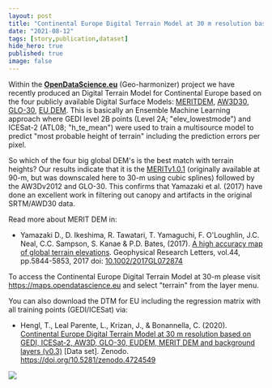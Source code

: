 ```yaml
---
layout: post
title: "Continental Europe Digital Terrain Model at 30 m resolution based on multisource data"
date: "2021-08-12"
tags: [story,publication,dataset]
hide_hero: true
published: true
image: false
---
```


Within the **[OpenDataScience.eu](https://maps.opendatascience.eu/?base=OpenStreetMap%20(grayscale)&layer=Topographic%20index%20(wetness%20index)&zoom=4.8&center=45.3356,9.9145&opacity=45)** (Geo-harmonizer) project we have recently produced an Digital Terrain Model for Continental Europe based on the four publicly available Digital Surface Models:  [MERITDEM](http://hydro.iis.u-tokyo.ac.jp/~yamadai/MERIT_DEM/), [AW3D30](https://www.eorc.jaxa.jp/ALOS/en/aw3d30/index.htm), [GLO-30](https://spacedata.copernicus.eu/web/cscda/dataset-details?articleId=394198), [EU DEM](https://www.eea.europa.eu/data-and-maps/data/copernicus-land-monitoring-service-eu-dem). This is basically an Ensemble Machine Learning approach where GEDI level 2B points (Level 2A; "elev\_lowestmode") and ICESat-2 (ATL08; "h\_te\_mean") were used to train a multisource model to predict "most probable height of terrain" including the prediction errors per pixel.

So which of the four big global DEM's is the best match with terrain heights? Our results indicate that it is the [MERITv1.0.1](http://hydro.iis.u-tokyo.ac.jp/~yamadai/MERIT_DEM/) (originally available at 90-m, but was downscaled here to 30-m using cubic splines) followed by the AW3Dv2012 and GLO-30. This confirms that Yamazaki et al. (2017) have done an excellent work in filtering out canopy and artifacts in the original SRTM/AWD30 data.

Read more about MERIT DEM in:

- Yamazaki D., D. Ikeshima, R. Tawatari, T. Yamaguchi, F. O'Loughlin, J.C. Neal, C.C. Sampson, S. Kanae & P.D. Bates, (2017). [A high accuracy map of global terrain elevations](http://onlinelibrary.wiley.com/doi/10.1002/2017GL072874/full). Geophysical Research Letters, vol.44, pp.5844-5853, 2017 doi: [10.1002/2017GL072874](https://doi.org/10.1002/2017GL072874)

To access the Continental Europe Digital Terrain Model at 30-m please visit https://maps.opendatascience.eu and select "terrain" from the layer menu.

You can also download the DTM for EU including the regression matrix with all training points (GEDI/ICESat) via:

- Hengl, T., Leal Parente, L., Krizan, J., & Bonannella, C. (2020). [Continental Europe Digital Terrain Model at 30 m resolution based on GEDI, ICESat-2, AW3D, GLO-30, EUDEM, MERIT DEM and background layers (v0.3)](https://zenodo.org/record/4724549) \[Data set\]. Zenodo. https://doi.org/10.5281/zenodo.4724549

![]({{site.baseurl}}/uploads/img/data/eu_ensemble_dtm_preview_odsEurope.jpg)